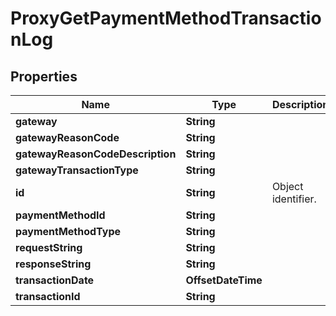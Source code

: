 

# ProxyGetPaymentMethodTransactionLog


## Properties

| Name | Type | Description | Notes |
|------------ | ------------- | ------------- | -------------|
|**gateway** | **String** |  |  [optional] |
|**gatewayReasonCode** | **String** |  |  [optional] |
|**gatewayReasonCodeDescription** | **String** |  |  [optional] |
|**gatewayTransactionType** | **String** |  |  [optional] |
|**id** | **String** | Object identifier. |  [optional] |
|**paymentMethodId** | **String** |  |  [optional] |
|**paymentMethodType** | **String** |  |  [optional] |
|**requestString** | **String** |  |  [optional] |
|**responseString** | **String** |  |  [optional] |
|**transactionDate** | **OffsetDateTime** |  |  [optional] |
|**transactionId** | **String** |  |  [optional] |



